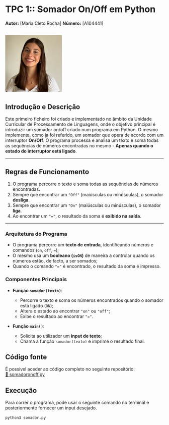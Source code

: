 # TPC 1:: Somador On/Off em Python

**Autor:** [Maria Cleto Rocha]
**Número:** [A104441]

![Fotografia do Estudante em questao](mariafoto.jpeg)
---

## Introdução e Descrição
Este primeiro ficheiro foi criado e implementado no âmbito da Unidade Curricular de Processamento de Linguagens, onde o objetivo principal é introduzir um somador on/off criado num programa em Python.
O mesmo implementa, como ja foi referido, um somador que opera de acordo com um interruptor **On/Off**. O programa processa e analisa um texto e soma todas as sequências de números encontradas no mesmo - **Apenas quando o estado do interruptor está ligado**.

---

## Regras de Funcionamento
1. O programa percorre o texto e soma todas as sequências de números encontradas.
2. Sempre que encontrar um `"Off"` (maiúsculas ou minúsculas), o somador **desliga**.
3. Sempre que encontrar um `"On"` (maiúsculas ou minúsculas), o somador **liga**.
4. Ao encontrar um `"="`, o resultado da soma é **exibido na saída**.

---

### **Arquitetura do Programa**
- O programa percorre um **texto de entrada**, identificando números e comandos (`on`, `off`, `=`);
- O mesmo usa um **booleano (`isON`)** de maneira a controlar quando os números estão, de facto, a ser somados;
- Quando o comando `"="` é encontrado, o resultado da soma é impresso.

### **Componentes Principais**
- **Função `somador(texto)`**:  
  - Percorre o texto e soma os números encontrados quando o somador está ligado (`ON`);
  - Altera o estado ao encontrar `"on"` ou `"off"`;
  - Exibe o resultado ao encontrar `"="`.

- **Função `main()`**:  
  - Solicita ao utilizador um **input de texto**;
  - Chama a função `somador(texto)` e imprime o resultado final.

##  **Código fonte**
É possível aceder ao código completo no seguinte repositório:  
[🔗 somadoronoff.py](https://github.com/MariaCletoR/PL2025-A104441/blob/main/TPC1/somadoronoff.py)

## **Execução**
Para correr o programa, pode usar o seguinte comando no terminal e posteriormente fornecer um input desejado.

```sh
python3 somador.py